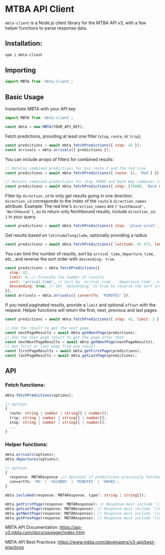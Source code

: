 # MTBA API Client

`mbta-client` is a Node.js client library for the MTBA API v3, with a few helper functions to parse response data.

## Installation:

```js
npm i mbta-client
```

## Importing

```js
import MBTA from 'mbta-client';
```

## Basic Usage

Instantiate MBTA with your API key

```js
import MBTA from 'mbta-client';

const mbta = new MBTA(YOUR_API_KEY);
```

Fetch predictions, providing at least one filter (`stop`, `route`, or `trip`);

```js
const predictions = await mbta.fetchPredictions({ stop: 42 });
const arrivals = mbta.arrivals({ predictions });
```

You can include arrays of filters for combined results:

```js
// Returns combined predictions for bus route 1 and the red line
const predictions = await mbta.fetchPredictions({ route: [1, 'Red'] });

// Returns combined predictions for stop 70080 and Back Bay commuter rail
const predictions = await mbta.fetchPredictions({ stop: [70080, 'Back Bay'] });
```

Filter by `direction_id` to only get results going in one direction.
`direction_id` corresponds to the index of the `route`'s `direction_names` attribute.
Example: The red line's `direction_names` are `['Southbound', 'Northbound']`, so to return
only Northbound results, include `direction_id: 1` in your query.

```js
const predictions = await mbta.fetchPredictions({ stop: 'place-sstat', direction_id: 1 });
```

Get results based on `latitude`/`longitude`, optionally providing a radius

```js
const predictions = await mbta.fetchPredictions({ latitude: 42.373, longitude: -71.119 });
```

You can limit the number of results, sort by `arrival_time`, `departure_time`, etc., and reverse the sort order with `descending: true`.

```js
const predictions = mbta.fetchPredictions({
  stop: 42,
  limit: 4, // Truncate the number of results
  sort: 'arrival_time', // Sort by `arrival_time`, `departure_time`, etc.
  descending: true, // Set `descending` to true to reverse the sort order.
});
const arrivals = mbta.arrivals({ convertTo: 'MINUTES' });
```

If you need paginated results, provide a `limit` and optional `offset` with the request. Helper functions will return the first, next, previous and last pages.

```js
const predictions = await mbta.fetchPredictions({ stop: 42, limit: 2 });

// Use the result to get the next page
const nextPageResults = await mbta.getNextPage(predictions);
// Use the next page result to get the page after that
const nextNextPageResults = await mbta.getNextPage(nextPageResults);
// Get first or last page from any result
const firstPageResults = await mbta.getFirstPage(predictions);
const lastPageResults = await mbta.getLastPage(predictions);
```

## API

### Fetch functions:
```ts
mbta.fetchPredictions(options);

// options
{
  route: string | number | string[] | number[];
  trip: string | number | string[] | number[];
  stop: string | number | string[] | number[];
  ...
}
```

### Helper functions:

```ts
mbta.arrivals(options);
mbta.departures(options);

// options
{
  response: MBTAResponse ;// Optional if predictions previously fetched
  convertTo: 'MS' | 'SECONDS' | 'MINUTES' | 'HOURS';
}
```

```ts
mbta.included(response: MBTAResponse, type?: string | string[]);
```

```ts
mbta.getFirstPage(response: MBTAResponse); // Response must include 'links'
mbta.getLastPage(response: MBTAResponse); // Response must include 'links'
mbta.getNextPage(response: MBTAResponse); // Response must include 'links'
mbta.getPrevPage(response: MBTAResponse); // Response must include 'links'
```

MBTA API Documentation: https://api-v3.mbta.com/docs/swagger/index.html

MBTA API Best Practices: https://www.mbta.com/developers/v3-api/best-practices
